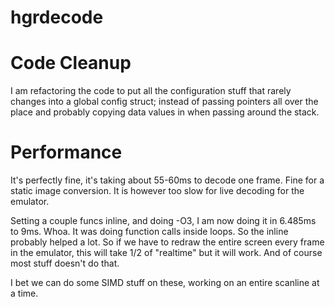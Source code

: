 # hgrdecode



# Code Cleanup

I am refactoring the code to put all the configuration stuff that rarely changes into a global config struct; instead of passing pointers all over the place and probably copying data values in when passing around the stack.

# Performance

It's perfectly fine, it's taking about 55-60ms to decode one frame. Fine for a static image conversion. It is however too slow for live decoding for the emulator.

Setting a couple funcs inline, and doing -O3, I am now doing it in 6.485ms to 9ms. Whoa.
It was doing function calls inside loops. So the inline probably helped a lot.
So if we have to redraw the entire screen every frame in the emulator, this will take 1/2 of "realtime" but it will work. And of course most stuff doesn't do that.

I bet we can do some SIMD stuff on these, working on an entire scanline at a time.
